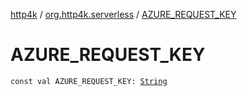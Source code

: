 [http4k](../index.md) / [org.http4k.serverless](index.md) / [AZURE_REQUEST_KEY](./-a-z-u-r-e_-r-e-q-u-e-s-t_-k-e-y.md)

# AZURE_REQUEST_KEY

`const val AZURE_REQUEST_KEY: `[`String`](https://kotlinlang.org/api/latest/jvm/stdlib/kotlin/-string/index.html)